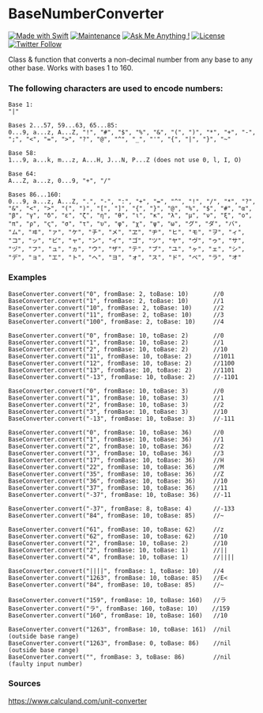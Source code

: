 # BaseNumberConverter

[![Made with Swift](https://img.shields.io/badge/Made_with-Swift-fa7343.svg?logo=swift&style=popout)](https://www.apple.com/swift/) [![Maintenance](https://img.shields.io/badge/Maintained%3F-yes-brightgreen.svg)](https://github.com/matthiaszarzecki/MadeWithUnityBadges/graphs/commit-activity) [![Ask Me Anything !](https://img.shields.io/badge/Ask%20me-anything-1abc9c.svg)](http://www.matthiaszarzecki.com) [![License](https://img.shields.io/badge/License-CC-blue.svg)](https://en.wikipedia.org/wiki/Creative_Commons_license) [![Twitter Follow](https://img.shields.io/twitter/follow/matthias_code.svg?style=social&label=Follow)](https://twitter.com/matthias_code)

Class & function that converts a non-decimal number from any base to any other base. Works with bases 1 to 160.


### The following characters are used to encode numbers:
```
Base 1:
"|"

Bases 2...57, 59...63, 65...85:
0...9, a...z, A...Z, "!", "#", "$", "%", "&", "(", ")", "*", "+", "-", ";", "<", "=", ">", "?", "@", "^", "_", "'", "{", "|", "}", "~"

Base 58: 
1...9, a...k, m...z, A...H, J...N, P...Z (does not use 0, l, I, O)

Base 64: 
A...Z, a...z, 0...9, "+", "/"

Bases 86...160:
0...9, a...z, A...Z, ".", "-", ":", "+", "=", "^", "!", "/", "*", "?", "&", "<", ">", "(", ")", "[", "]", "{", "}", "@", "%", "$", "#", "α", "β", "γ", "δ", "ε", "ζ", "η", "θ", "ι", "κ", "λ", "μ", "ν", "ξ", "ο", "π", "ρ", "ς", "σ", "τ", "υ", "φ", "χ", "ψ", "ω", "グ", "ダ", "バ", "ム", "ヰ", "ァ", "ケ", "チ", "メ", "ヱ", "ヂ", "ヒ", "モ", "ヲ", "ィ", "コ", "ッ", "ビ", "ャ", "ン", "イ", "ゴ", "ツ", "ヤ", "ヴ", "ゥ", "サ", "ヅ", "フ", "ュ", "ヵ", "ウ", "ザ", "テ", "ブ", "ユ", "ヶ", "ェ", "シ", "デ", "ョ", "エ", "ト", "ヘ", "ヨ", "ォ", "ス", "ド", "ベ", "ラ", "オ"
```

### Examples

```
BaseConverter.convert("0", fromBase: 2, toBase: 10)       //0
BaseConverter.convert("1", fromBase: 2, toBase: 10)       //1
BaseConverter.convert("10", fromBase: 2, toBase: 10)      //2
BaseConverter.convert("11", fromBase: 2, toBase: 10)      //3
BaseConverter.convert("100", fromBase: 2, toBase: 10)     //4

BaseConverter.convert("0", fromBase: 10, toBase: 2)       //0
BaseConverter.convert("1", fromBase: 10, toBase: 2)       //1
BaseConverter.convert("2", fromBase: 10, toBase: 2)       //10
BaseConverter.convert("11", fromBase: 10, toBase: 2)      //1011
BaseConverter.convert("12", fromBase: 10, toBase: 2)      //1100
BaseConverter.convert("13", fromBase: 10, toBase: 2)      //1101
BaseConverter.convert("-13", fromBase: 10, toBase: 2)     //-1101

BaseConverter.convert("0", fromBase: 10, toBase: 3)       //0
BaseConverter.convert("1", fromBase: 10, toBase: 3)       //1
BaseConverter.convert("2", fromBase: 10, toBase: 3)       //2
BaseConverter.convert("3", fromBase: 10, toBase: 3)       //10
BaseConverter.convert("-13", fromBase: 10, toBase: 3)     //-111

BaseConverter.convert("0", fromBase: 10, toBase: 36)      //0
BaseConverter.convert("1", fromBase: 10, toBase: 36)      //1
BaseConverter.convert("2", fromBase: 10, toBase: 36)      //2
BaseConverter.convert("3", fromBase: 10, toBase: 36)      //3
BaseConverter.convert("17", fromBase: 10, toBase: 36)     //H
BaseConverter.convert("22", fromBase: 10, toBase: 36)     //M
BaseConverter.convert("35", fromBase: 10, toBase: 36)     //Z
BaseConverter.convert("36", fromBase: 10, toBase: 36)     //10
BaseConverter.convert("37", fromBase: 10, toBase: 36)     //11
BaseConverter.convert("-37", fromBase: 10, toBase: 36)    //-11

BaseConverter.convert("-37", fromBase: 8, toBase: 4)      //-133
BaseConverter.convert("84", fromBase: 10, toBase: 85)     //~

BaseConverter.convert("61", fromBase: 10, toBase: 62)     //z
BaseConverter.convert("62", fromBase: 10, toBase: 62)     //10
BaseConverter.convert("2", fromBase: 10, toBase: 2)       //10
BaseConverter.convert("2", fromBase: 10, toBase: 1)       //||
BaseConverter.convert("4", fromBase: 10, toBase: 1)       //||||

BaseConverter.convert("||||", fromBase: 1, toBase: 10)    //4
BaseConverter.convert("1263", fromBase: 10, toBase: 85)   //E<
BaseConverter.convert("84", fromBase: 10, toBase: 85)     //~

BaseConverter.convert("159", fromBase: 10, toBase: 160)   //ラ
BaseConverter.convert("ラ", fromBase: 160, toBase: 10)    //159
BaseConverter.convert("160", fromBase: 10, toBase: 160)   //10

BaseConverter.convert("1263", fromBase: 10, toBase: 161)  //nil (outside base range)
BaseConverter.convert("1263", fromBase: 0, toBase: 86)    //nil (outside base range)
BaseConverter.convert("", fromBase: 3, toBase: 86)        //nil (faulty input number)
```

### Sources
https://www.calculand.com/unit-converter
